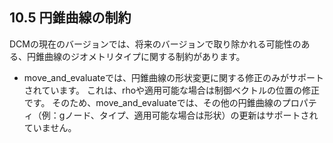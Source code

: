 ## 10.5 円錐曲線の制約

DCMの現在のバージョンでは、将来のバージョンで取り除かれる可能性のある、円錐曲線のジオメトリタイプに関する制約があります。

- move\_and\_evaluateでは、円錐曲線の形状変更に関する修正のみがサポートされています。
これは、rhoや適用可能な場合は制御ベクトルの位置の修正です。
そのため、move\_and\_evaluateでは、その他の円錐曲線のプロパティ（例：gノード、タイプ、適用可能な場合は形状）の更新はサポートされていません。
